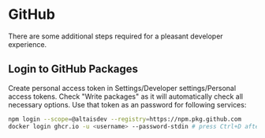 # GitHub

There are some additional steps required for a pleasant developer experience.

## Login to GitHub Packages

Create personal access token in Settings/Developer settings/Personal access tokens. Check "Write packages" as it will automatically check all necessary options. Use that token as an password for following services:

```bash
npm login --scope=@altaisdev --registry=https://npm.pkg.github.com
docker login ghcr.io -u <username> --password-stdin # press Ctrl+D after password
```
